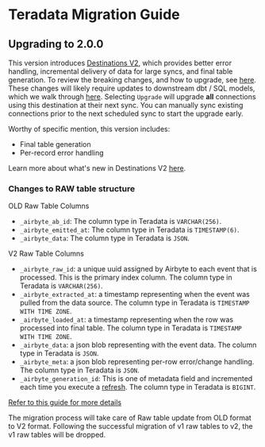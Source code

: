 # Teradata Migration Guide

## Upgrading to 2.0.0

This version introduces [Destinations V2](/release_notes/upgrading_to_destinations_v2/#what-is-destinations-v2), which provides better error handling, incremental delivery of data for large syncs, and final table generation. To review the breaking changes, and how to upgrade, see [here](/release_notes/upgrading_to_destinations_v2/#quick-start-to-upgrading). These changes will likely require updates to downstream dbt / SQL models, which we walk through [here](/release_notes/upgrading_to_destinations_v2/#updating-downstream-transformations). Selecting `Upgrade` will upgrade **all** connections using this destination at their next sync. You can manually sync existing connections prior to the next scheduled sync to start the upgrade early.

Worthy of specific mention, this version includes:

- Final table generation
- Per-record error handling

Learn more about what's new in Destinations V2 [here](/using-airbyte/core-concepts/typing-deduping).



### Changes to RAW table structure

OLD Raw Table Columns

- `_airbyte_ab_id`: The column type in Teradata is `VARCHAR(256)`.
- `_airbyte_emitted_at`: The column type in Teradata is `TIMESTAMP(6)`.
- `_airbyte_data`: The column type in Teradata is `JSON`.

V2 Raw Table Columns

- `_airbyte_raw_id`: a unique uuid assigned by Airbyte to each event that is processed. This is the primary index column. The column type in Teradata is `VARCHAR(256)`.
- `_airbyte_extracted_at`: a timestamp representing when the event was pulled from the data source. The column type in Teradata is `TIMESTAMP WITH TIME ZONE`.
- `_airbyte_loaded_at`: a timestamp representing when the row was processed into final table. The column type in Teradata is `TIMESTAMP WITH TIME ZONE`.
- `_airbyte_data`: a json blob representing with the event data. The column type in Teradata is `JSON`.
- `_airbyte_meta`: a json blob representing per-row error/change handling. The column type in Teradata is `JSON`.
- `_airbyte_generation_id`: This is one of metadata field and incremented each time you execute a [refresh](https://docs.airbyte.com/operator-guides/refreshes). The column type in Teradata is `BIGINT`.

[Refer to this guide for more details](https://docs.airbyte.com/understanding-airbyte/airbyte-metadata-fields)



The migration process will take care of Raw table update from OLD format to V2 format. Following the successful migration of v1 raw tables to v2, the v1 raw tables will be dropped. 



